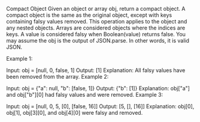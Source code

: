  Compact Object 
 Given an object or array obj, return a compact object. A compact object is the same as the original object, 
 except with keys containing falsy values removed. This operation applies to the object and any nested objects. Arrays are considered objects where the indices are keys. A value is considered falsy when Boolean(value) returns false.
 You may assume the obj is the output of JSON.parse. In other words, it is valid JSON.
 
Example 1:

Input: obj = [null, 0, false, 1]
Output: [1]
Explanation: All falsy values have been removed from the array.
Example 2:

Input: obj = {"a": null, "b": [false, 1]}
Output: {"b": [1]}
Explanation: obj["a"] and obj["b"][0] had falsy values and were removed.
Example 3:

Input: obj = [null, 0, 5, [0], [false, 16]]
Output: [5, [], [16]]
Explanation: obj[0], obj[1], obj[3][0], and obj[4][0] were falsy and removed.
